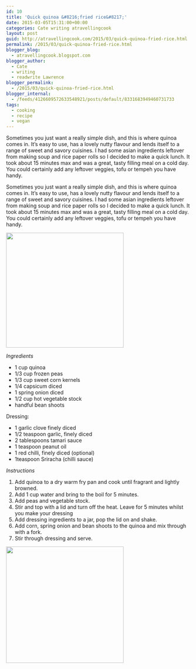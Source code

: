 ```yaml
---
id: 10
title: 'Quick quinoa &#8216;fried rice&#8217;'
date: 2015-03-05T15:31:00+00:00
categories: Cate writing atravellingcook
layout: post
guid: http://atravellingcook.com/2015/03/quick-quinoa-fried-rice.html
permalink: /2015/03/quick-quinoa-fried-rice.html
blogger_blog:
  - atravellingcook.blogspot.com
blogger_author:
  - Cate
  - writing
  - readwrite Lawrence
blogger_permalink:
  - /2015/03/quick-quinoa-fried-rice.html
blogger_internal:
  - /feeds/4126609572633548921/posts/default/8331683949460731733
tags:
  - cooking
  - recipe
  - vegan
---
```

<div style="clear: both;">


<div style="clear: both;">
  Sometimes you just want a really simple dish, and this is where quinoa comes in. It&#8217;s easy to use, has a lovely nutty flavour and lends itself to a range of sweet and savory cuisines. I had some asian ingredients leftover from making soup and rice paper rolls so I decided to make a quick lunch. It took about 15 minutes max and was a great, tasty filling meal on a cold day. You could certainly add any leftover veggies, tofu or tempeh you have handy.


<div style="clear: both;">
  



  <p class="separator" style="text-align: left;">
    Sometimes you just want a really simple dish, and this is where quinoa comes in. It&#8217;s easy to use, has a lovely nutty flavour and lends itself to a range of sweet and savory cuisines. I had some asian ingredients leftover from making soup and rice paper rolls so I decided to make a quick lunch. It took about 15 minutes max and was a great, tasty filling meal on a cold day. You could certainly add any leftover veggies, tofu or tempeh you have handy.
  
  
  <p class="separator">
    <a href="http://4.bp.blogspot.com/-CMAWyNNfRe4/VPhpO1cAeNI/AAAAAAAAKwI/_-v-FMDTV08/s1600/2015-03-05%2B15.14.56.jpg"><img src="https://images-blogger-opensocial.googleusercontent.com/gadgets/proxy?url=http%3A%2F%2F4.bp.blogspot.com%2F-CMAWyNNfRe4%2FVPhpO1cAeNI%2FAAAAAAAAKwI%2F_-v-FMDTV08%2Fs1600%2F2015-03-05%252B15.14.56.jpg&container=blogger&gadget=a&rewriteMime=image%2F*" alt="" width="320" height="312" border="0" data-orig-src="http://4.bp.blogspot.com/-CMAWyNNfRe4/VPhpO1cAeNI/AAAAAAAAKwI/_-v-FMDTV08/s1600/2015-03-05%2B15.14.56.jpg" /></a>
  
  
  <p style="text-align: left;">
    <i>Ingredients</i>
  
  
  <ul>
    <li style="text-align: left;">
      1 cup quinoa
    </li>
    <li style="text-align: left;">
      1/3 cup frozen peas
    </li>
    <li style="text-align: left;">
      1/3 cup sweet corn kernels
    </li>
    <li style="text-align: left;">
      1/4 capsicum diced
    </li>
    <li style="text-align: left;">
      1 spring onion diced
    </li>
    <li style="text-align: left;">
      1/2 cup hot vegetable stock
    </li>
    <li style="text-align: left;">
      handful bean shoots
    </li>
  </ul>
  
  <p style="text-align: left;">
    Dressing:
  
  
  <ul style="text-align: left;">
    <li>
      1 garlic clove finely diced
    </li>
    <li>
      1/2 teaspoon garlic, finely diced
    </li>
    <li>
      2 tablespoons tamari sauce
    </li>
    <li>
      1 teaspoon peanut oil
    </li>
    <li>
      1 red chilli, finely diced (optional)
    </li>
    <li>
      1teaspoon Sriracha (chilli sauce)
    </li>
  </ul>
  
  <p style="text-align: left;">
    <i>Instructions</i>
  
  
  <ol style="text-align: left;">
    <li style="text-align: left;">
      Add quinoa to a dry warm fry pan and cook until fragrant and lightly browned.
    </li>
    <li style="text-align: left;">
      Add 1 cup water and bring to the boil for 5 minutes.
    </li>
    <li style="text-align: left;">
      Add peas and vegetable stock.
    </li>
    <li style="text-align: left;">
      Stir and top with a lid and turn off the heat. Leave for 5 minutes whilst you make your dressing
    </li>
    <li style="text-align: left;">
      Add dressing ingredients to a jar, pop the lid on and shake.
    </li>
    <li style="text-align: left;">
      Add corn, spring onion and bean shoots to the quinoa and mix through with a fork.
    </li>
    <li style="text-align: left;">
      Stir through dressing and serve.
    </li>
  </ol>





<a  href="http://4.bp.blogspot.com/-PEvzLwQqKLw/VPhrxMbSm3I/AAAAAAAAKwU/-P_0SmFJcvM/s1600/2015-03-05%2B15.14.56.jpg"><img src="http://4.bp.blogspot.com/-PEvzLwQqKLw/VPhrxMbSm3I/AAAAAAAAKwU/-P_0SmFJcvM/s1600/2015-03-05%2B15.14.56.jpg" alt="" width="320" height="316" border="0" /></a>